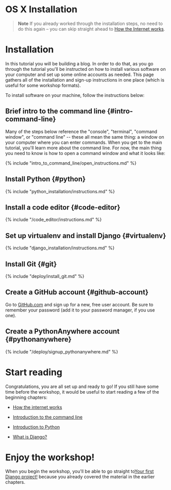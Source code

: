 # OS X Installation

> **Note** If you already worked through the installation steps, no need to do this again – you can skip straight ahead to 
[How the Internet works](../how_the_internet_works/README.md).

# Installation
In this tutorial you will be building a blog. In order to do that, as you go through the tutorial you'll be instructed on how 
to install various software on your computer and set up some online accounts as needed. This page gathers all of the installation 
and sign-up instructions in one place (which is useful for some workshop formats).

To install software on your machine, follow the instructions below:

## Brief intro to the command line {#intro-command-line}
Many of the steps below reference the "console", "terminal", "command window", or "command line" -- these all mean the same thing: 
a window on your computer where you can enter commands. When you get to the main tutorial, you'll learn more about the command line. 
For now, the main thing you need to know is how to open a command window and what it looks like:

{% include "intro_to_command_line/open_instructions.md" %}

## Install Python {#python}
{% include "python_installation/instructions.md" %}

## Install a code editor {#code-editor}
{% include "/code_editor/instructions.md" %}

## Set up virtualenv and install Django {#virtualenv}
{% include "django_installation/instructions.md" %}

## Install Git {#git}
{% include "deploy/install_git.md" %}

## Create a GitHub account {#github-account}
Go to [GitHub.com](https://www.github.com) and sign up for a new, free user account. Be sure to remember your password (add it 
to your password manager, if you use one).

## Create a PythonAnywhere account {#pythonanywhere}
{% include "/deploy/signup_pythonanywhere.md" %}

# Start reading

Congratulations, you are all set up and ready to go! If you still have some time before the workshop, it would be useful to start 
reading a few of the beginning chapters:

* [How the internet works](../how_the_internet_works/README.md)

* [Introduction to the command line](../macosx/intro_to_command_line/README.md)

* [Introduction to Python](../macosx/python_introduction/README.md)

* [What is Django?](../django/README.md)


# Enjoy the workshop!

When you begin the workshop, you'll be able to go straight to[Your first Django project!](../macosx/django_start_project/README.md) 
because you already covered the material in the earlier chapters.